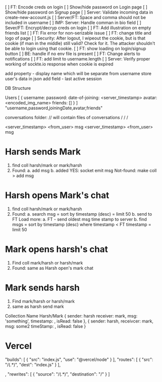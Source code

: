 [ ] FT: Encode creds on login
[ ] Show/hide password on Login page
[ ] Show/hide password on Signup page
[ ] Server: Validate incoming data in create-new-account.js
[ ] Server/FT: Space and comma should not be included in username
[ ] IMP: Server: Handle comman in bio field
[ ] Sever/FT: Encrypt/decryp creds on login
[ ] FT: Add illustration on empty friends list
[ ] FT: Fix error for non-serizable issue
[ ] FT: change title and  logo of page
[ ] Security: After logout, I wipeout the cookie, but is that cookie (if man in the middle)
    still valid? Check for it. The attacker shouldn't be able to login using that cookie.
[ ] FT: show loading on login/signup button
[ ] BE: handle if no env file is present
[ ] FT: Change alerts to notifications
[ ] FT: add limit to username.length
[ ] Server: Verify proper working of sockte.io response when cookie is expired


add property - display name which will be separate from username
store user's data in json
add field - last active session

DB Structure

Users
[
  {
    username: 
    password:
    date-of-joining: <server_timestamp>
    avatar: <encoded_img_name>
    friends: []
  }
]
"username,password,joiningDate,avatar,friends"

conversations folder: // will contain files of conversations
<user1>/<user2>
<user1>/<user3>
<user2>/<user3>

<server_timestamp> <from_user> msg
<server_timestamp> <from_user> msg

# Harsh sends Mark
1. find coll harsh/mark or mark/harsh
2. Found: a. add msg
          b. added YES: socket emit msg 
   Not-found: make coll > add msg

# Harsh opens Mark's chat
1. find coll harsh/mark or mark/harsh
2. Found: a. search msg = sort by timestamp (desc) = limit 50
          b. send to FT
   Load more: a. FT - send oldest msg time stamp to server
              b. find msgs = sort by timestamp (desc) where timestamp < FT timestamp = limit 50

# Mark opens harsh's chat
1. Find coll mark/harsh or harsh/mark
2. Found: same as Harsh open's mark chat

# Mark sends harsh 
1. Find mark/harsh or harsh/mark
2. same as harsh send mark

Collection Name
Harsh/Mark
  {
    sender: harsh
    receiver: mark,
    msg: 'something',
    timestamp: <time>,
    isRead: false
  },
  {
    sender: harsh,
    receivcer: mark,
    msg: some2
    timeStamp: <time>,
    isRead: false
  }

# Vercel 

  "builds": [
    {
      "src": "index.js",
      "use": "@vercel/node"
    }
  ],
  "routes": [
    {
      "src": "/(.*)",
      "dest": "index.js"
    }
  ],




  ,
  "rewrites": [
    {
      "source": "/(.*)",
      "destination": "/"
    }
  ]